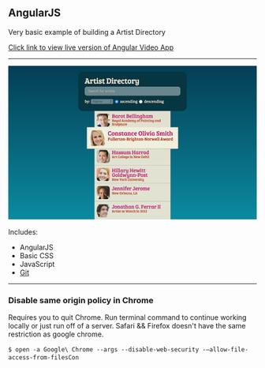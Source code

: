 ## AngularJS 

Very basic example of building a Artist Directory

[Click link to view live version of Angular Video App](http://bugsyalexander.github.io/AngularJS_Demo/)

---

![Angular App Demo](images/app-screen-shot.png)

Includes:
- AngularJS
- Basic CSS
- JavaScript
- [Git](https://github.com/)

---

### Disable same origin policy in Chrome

Requires you to quit Chrome. Run terminal command to continue working locally or just run off of a server. Safari && Firefox doesn't have the same restriction as google chrome.

    $ open -a Google\ Chrome --args --disable-web-security -–allow-file-access-from-filesCon